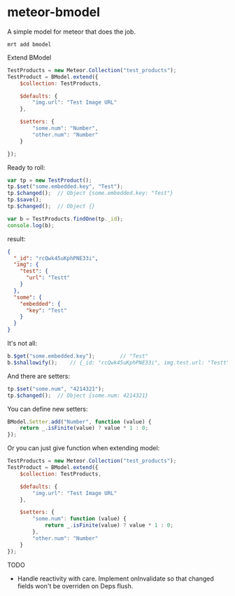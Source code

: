 meteor-bmodel
=============

A simple model for meteor that does the job.

`mrt add bmodel`

Extend BModel

```js
TestProducts = new Meteor.Collection("test_products");
TestProduct = BModel.extend({
	$collection: TestProducts,

	$defaults: {
		"img.url": "Test Image URL"
	},

	$setters: {
		"some.num": "Number",
		"other.num": "Number"
	}

});

```

Ready to roll:

```js
var tp = new TestProduct();
tp.$set("some.embedded.key", "Test");
tp.$changed();	// Object {some.embedded.key: "Test"}
tp.$save();
tp.$changed();	// Object {}

var b = TestProducts.findOne(tp._id);
console.log(b);
```

result:
```json
{
  "_id": "rcQwk45uKphPNE33i",
  "img": {
    "test": {
      "url": "Testt"
    }
  },
  "some": {
    "embedded": {
      "key": "Test"
    }
  }
}
```

It's not all:
```js
b.$get("some.embedded.key");		// "Test"
b.$shallowify();	// {_id: "rcQwk45uKphPNE33i", img.test.url: "Testt", some.embedded.key: "Test"}
```

And there are setters:
```js
tp.$set("some.num", "4214321");
tp.$changed();	// Object {some.num: 4214321}
```

You can define new setters:
```js
BModel.Setter.add("Number", function (value) {
	return _.isFinite(value) ? value * 1 : 0;
});
```

Or you can just give function when extending model:
```js
TestProducts = new Meteor.Collection("test_products");
TestProduct = BModel.extend({
	$collection: TestProducts,

	$defaults: {
		"img.url": "Test Image URL"
	},

	$setters: {
		"some.num": function (value) {
			return _.isFinite(value) ? value * 1 : 0;
		},
		"other.num": "Number"
	}
});
```

TODO
- Handle reactivity with care. Implement onInvalidate so that changed fields won't be overriden on Deps flush.
